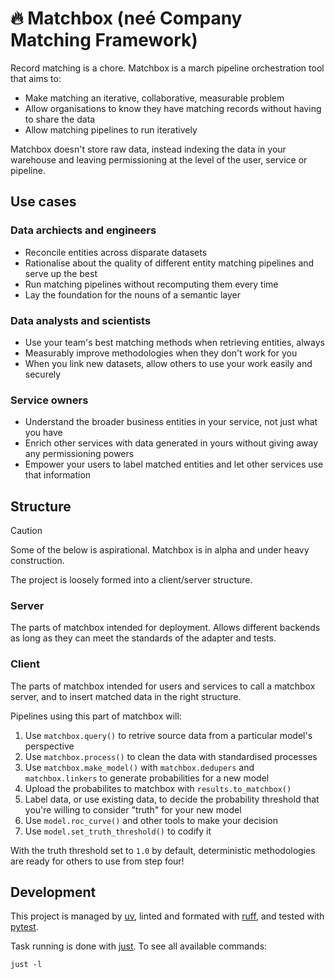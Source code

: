 # 🔥 Matchbox (neé Company Matching Framework)

Record matching is a chore. Matchbox is a march pipeline orchestration tool that aims to:

* Make matching an iterative, collaborative, measurable problem
* Allow organisations to know they have matching records without having to share the data
* Allow matching pipelines to run iteratively

Matchbox doesn't store raw data, instead indexing the data in your warehouse and leaving permissioning at the level of the user, service or pipeline. 

## Use cases

### Data archiects and engineers

* Reconcile entities across disparate datasets
* Rationalise about the quality of different entity matching pipelines and serve up the best
* Run matching pipelines without recomputing them every time
* Lay the foundation for the nouns of a semantic layer

### Data analysts and scientists

* Use your team's best matching methods when retrieving entities, always
* Measurably improve methodologies when they don't work for you
* When you link new datasets, allow others to use your work easily and securely

### Service owners

* Understand the broader business entities in your service, not just what you have
* Enrich other services with data generated in yours without giving away any permissioning powers
* Empower your users to label matched entities and let other services use that information

## Structure

> [!CAUTION]
> Some of the below is aspirational. Matchbox is in alpha and under heavy construction.

The project is loosely formed into a client/server structure.

### Server

The parts of matchbox intended for deployment. Allows different backends as long as they can meet the standards of the adapter and tests.

### Client

The parts of matchbox intended for users and services to call a matchbox server, and to insert matched data in the right structure.

Pipelines using this part of matchbox will:

1. Use `matchbox.query()` to retrive source data from a particular model's perspective
2. Use `matchbox.process()` to clean the data with standardised processes
3. Use `matchbox.make_model()` with `matchbox.dedupers` and `matchbox.linkers` to generate probabilities for a new model
4. Upload the probabilites to matchbox with `results.to_matchbox()`
5. Label data, or use existing data, to decide the probability threshold that you're willing to consider "truth" for your new model
6. Use `model.roc_curve()` and other tools to make your decision
7. Use `model.set_truth_threshold()` to codify it

With the truth threshold set to `1.0` by default, deterministic methodologies are ready for others to use from step four!

## Development

This project is managed by [uv](https://docs.astral.sh/uv/), linted and formated with [ruff](https://docs.astral.sh/ruff/), and tested with [pytest](https://docs.pytest.org/en/stable/).

Task running is done with [just](https://just.systems/man/en/). To see all available commands:

```console
just -l
```
